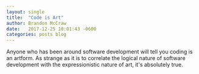 ```yaml
---
layout: single
title:  "Code is Art"
author: Brandon McCraw
date:   2017-12-25 10:01:43 -0600
categories: posts blog
---
```


Anyone who has been around software development will tell you coding is an artform.  As strange as it is to correlate the logical nature of software development with the expressionistic nature of art, it's absolutely true.
